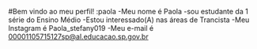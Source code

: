 #Bem vindo ao meu perfil! :paola
-Meu nome é Paola
-sou estudante da 1 série do Ensino Médio 
-Estou interessado(A) nas áreas  de Trancista
-Meu Instagram é Paola_stefany019
-Meu e-mail é 00001105715127sp@al.educacao.sp.gov.br
